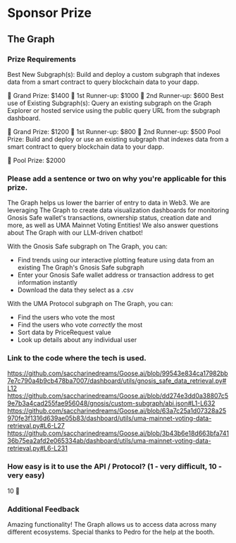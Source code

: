 # Sponsor Prize

## The Graph

### Prize Requirements

Best New Subgraph(s): Build and deploy a custom subgraph that indexes data from a smart contract to query blockchain data to your dapp.

🥇 Grand Prize: $1400
🥈 1st Runner-up: $1000
🥉 2nd Runner-up: $600
Best use of Existing Subgraph(s): Query an existing subgraph on the Graph Explorer or hosted service using the public query URL from the subgraph dashboard.

🥇 Grand Prize: $1200
🥈 1st Runner-up: $800
🥉 2nd Runner-up: $500
Pool Prize: Build and deploy or use an existing subgraph that indexes data from a smart contract to query blockchain data to your dapp.

🏅 Pool Prize: $2000

### Please add a sentence or two on why you're applicable for this prize.

The Graph helps us lower the barrier of entry to data in Web3. We are leveraging The Graph to create data visualization dashboards for monitoring Gnosis Safe wallet's transactions, ownership status, creation date and more, as well as UMA Mainnet Voting Entities! We also answer questions about The Graph with our LLM-driven chatbot!

With the Gnosis Safe subgraph on The Graph, you can:
  - Find trends using our interactive plotting feature using data from an existing The Graph's Gnosis Safe subgraph
  - Enter your Gnosis Safe wallet address or transaction address to get information instantly
  - Download the data they select as a .csv

With the UMA Protocol subgraph on The Graph, you can:
  -  Find the users who vote the most
  -  Find the users who vote *correctly* the most
  -  Sort data by PriceRequest value
  -  Look up details about any individual user
   
### Link to the code where the tech is used.

https://github.com/saccharinedreams/Goose.ai/blob/99543e834ca17982bb7e7c790a4b9cb478ba7007/dashboard/utils/gnosis_safe_data_retrieval.py#L12
https://github.com/saccharinedreams/Goose.ai/blob/dd274e3dd0a38807c59e7b3a4cad255fae956048/gnosis/custom-subgraph/abi.json#L1-L632
https://github.com/saccharinedreams/Goose.ai/blob/63a7c25a1d07328a25970fe3f1316d639ae05b83/dashboard/utils/uma-mainnet-voting-data-retrieval.py#L6-L27
https://github.com/saccharinedreams/Goose.ai/blob/3b43b6e18d663bfa74136b75ea2afd2e065334ab/dashboard/utils/uma-mainnet-voting-data-retrieval.py#L6-L231

### How easy is it to use the API / Protocol? (1 - very difficult, 10 - very easy)

10 🌟

### Additional Feedback

Amazing functionality! The Graph allows us to access data across many different ecosystems. Special thanks to Pedro for the help at the booth.
